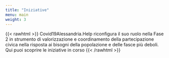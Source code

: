 ```yaml
---
title: "Iniziative"
menu: main
weight: 3
---
```


{{< rawhtml >}}
Covid19Alessandria.Help riconfigura il suo ruolo nella Fase 2 in strumento di valorizzazione e coordinamento della partecipazione civica nella risposta ai bisogni della popolazione e delle fasce più deboli. 
<br />
Qui puoi scoprire le iniziative in corso
{{< /rawhtml >}}